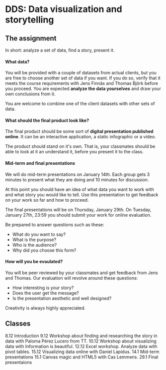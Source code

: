 # DDS: Data visualization and storytelling

## The assignment

In short: analyze a set of data, find a story, present it.

#### What data?

You will be provided with a couple of datasets from actual clients, but you are free to choose another set of data if you want. If you do so, verify that it meets the course requirements with Jens Finnäs and Thomas Björk before you proceed. You are expected __analyze the data yourselves__ and draw your own conclusions from it.

You are welcome to combine one of the client datasets with other sets of data. 

#### What should the final product look like?

The final product should be some sort of __digital presentation published online__. It can be an interactive application, a static infographic or a video.

The product should stand on it's own. That is, your classmates should be able to look at it an understand it, before you present it to the class.

#### Mid-term and final presentations

We will do mid-term presentations on January 14th. Each group gets 3 minutes to present what they are doing and 10 minutes for discussion.

At this point you should have an idea of what data you want to work with and what story you would like to tell. Use this presentation to get feedback on your work so far and how to proceed.

The final presentations will be on Thursday, January 29th. On Tuesday, January 27th, 23:59 you should submit your work for online evaluation.

Be prepared to answer questions such as these:

- What do you want to say?
- What is the purpose?
- Who is the audience?
- Why did you choose this form?

#### How will you be evaulated?

You will be peer reviewed by your classmates and get feedback from Jens and Thomas. Our evaluation will revolve around these questions:

- How interesting is your story?
- Does the user get the message? 
- Is the presentation aesthetic and well designed?

Creativity is always highly appreciated.

## Classes

8.12	Introduction
9.12	Workshop about finding and researching the story in data with Paloma Pérez Lucero from TT.
10.12	Workshop about visualizing data with Information is beautiful.
12.12	Excel workshop. Analyze data with pivot tables.
15.12	Visualizing data online with Daniel Lapidus.
14.1	Mid-term presentations
15.1	Canvas magic and HTML5 with Cas Lemmens.
29.1	Final presentaions
